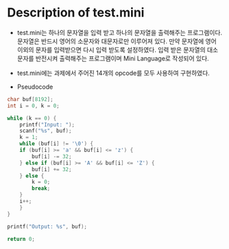# Description of test.mini

- test.mini는 하나의 문자열을 입력 받고 하나의 문자열을 출력해주는 프로그램이다. 문자열은 반드시 영어의 소문자와 대문자로만 이루어져 있다. 만약 문자열에 영어 이외의 문자를 입력받으면 다시 입력 받도록 설정하였다. 입력 받은 문자열의 대소문자를 반전시켜 출력해주는 프로그램이며 Mini Language로 작성되어 있다.

- test.mini에는 과제에서 주어진 14개의 opcode를 모두 사용하여 구현하였다.

- Pseudocode
```C
char buf[8192];
int i = 0, k = 0;

while (k == 0) {
    printf("Input: ");
    scanf("%s", buf);
    k = 1;
    while (buf[i] != '\0') {
	if (buf[i] >= 'a' && buf[i] <= 'z') {
	    buf[i] -= 32;
	} else if (buf[i] >= 'A' && buf[i] <= 'Z') {
	    buf[i] += 32;
	} else {
	    k = 0;
	    break;
	}
	i++;
    }
}

printf("Output: %s", buf);

return 0;
```
